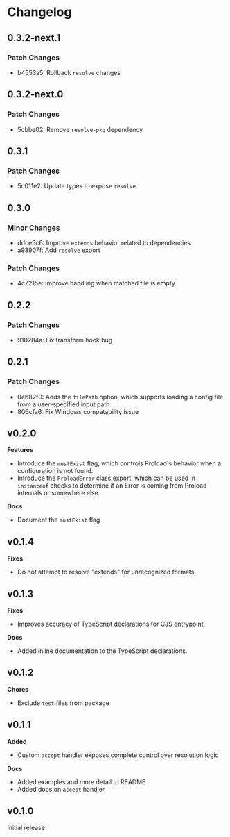 # Changelog

## 0.3.2-next.1

### Patch Changes

- b4553a5: Rollback `resolve` changes

## 0.3.2-next.0

### Patch Changes

- 5cbbe02: Remove `resolve-pkg` dependency

## 0.3.1

### Patch Changes

- 5c011e2: Update types to expose `resolve`

## 0.3.0

### Minor Changes

- ddce5c6: Improve `extends` behavior related to dependencies
- a93907f: Add `resolve` export

### Patch Changes

- 4c7215e: Improve handling when matched file is empty

## 0.2.2

### Patch Changes

- 910284a: Fix transform hook bug

## 0.2.1

### Patch Changes

- 0eb82f0: Adds the `filePath` option, which supports loading a config file from a user-specified input path
- 806cfa6: Fix Windows compatability issue

## v0.2.0

**Features**

- Introduce the `mustExist` flag, which controls Proload's behavior when a configuration is not found.
- Introduce the `ProloadError` class export, which can be used in `instanceof` checks to determine if an Error is coming from Proload internals or somewhere else.

**Docs**

- Document the `mustExist` flag

## v0.1.4

**Fixes**

- Do not attempt to resolve "extends" for unrecognized formats.

## v0.1.3

**Fixes**

- Improves accuracy of TypeScript declarations for CJS entrypoint.

**Docs**

- Added inline documentation to the TypeScript declarations.

## v0.1.2

**Chores**

- Exclude `test` files from package

## v0.1.1

**Added**

- Custom `accept` handler exposes complete control over resolution logic

**Docs**

- Added examples and more detail to README
- Added docs on `accept` handler

## v0.1.0

Initial release
